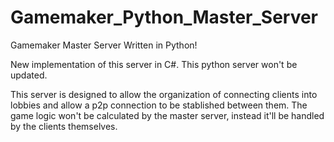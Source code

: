 # Gamemaker_Python_Master_Server
Gamemaker Master Server Written in Python!

New implementation of this server in C#. This python server won't be updated.

This server is designed to allow the organization of connecting clients into lobbies and allow a p2p connection to be stablished between them.
The game logic won't be calculated by the master server, instead it'll be handled by the clients themselves.
